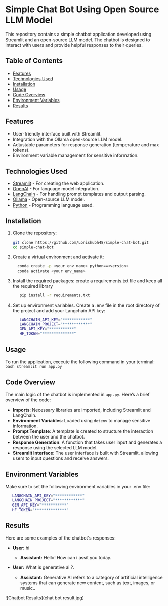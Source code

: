 # Simple Chat Bot Using Open Source LLM Model

This repository contains a simple chatbot application developed using Streamlit and an open-source LLM model. The chatbot is designed to interact with users and provide helpful responses to their queries.

## Table of Contents

- [Features](#features)
- [Technologies Used](#technologies-used)
- [Installation](#installation)
- [Usage](#usage)
- [Code Overview](#code-overview)
- [Environment Variables](#environment-variables)
- [Results](#results)

## Features

- User-friendly interface built with Streamlit.
- Integration with the Ollama open-source LLM model.
- Adjustable parameters for response generation (temperature and max tokens).
- Environment variable management for sensitive information.

## Technologies Used

- [Streamlit](https://streamlit.io/) - For creating the web application.
- [OpenAI](https://openai.com/) - For language model integration.
- [LangChain](https://langchain.com/) - For handling prompt templates and output parsing.
- [Ollama](https://ollama.com/) - Open-source LLM model.
- [Python](https://www.python.org/) - Programming language used.

## Installation

1. Clone the repository:
   ```bash
   git clone https://github.com/Lonishubh48/simple-chat-bot.git
   cd simple-chat-bot
   ```
2. Create a virtual environment and activate it:
   ```bash
     conda create -p <your env_name> python==<version>
     conda activate <your env_name>
    ```
3. Install the required packages: create a requirements.txt file and keep all the required library 
   ```bash
      pip install -r requirements.txt
   ```
4. Set up environment variables. Create a .env file in the root directory of the project and add your Langchain API key:
   ```bash
      LANGCHAIN_API_KEY="************"
      LANGCHAIN_PROJECT="************"
      GEN_API_KEY="***********"
      HF_TOKEN="**************"
   ```
## Usage
To run the application, execute the following command in your terminal:
    ```bash
      streamlit run app.py
    ```
## Code Overview

The main logic of the chatbot is implemented in `app.py`. Here’s a brief overview of the code:

- **Imports**: Necessary libraries are imported, including Streamlit and LangChain.
- **Environment Variables**: Loaded using `dotenv` to manage sensitive information.
- **Prompt Template**: A template is created to structure the interaction between the user and the chatbot.
- **Response Generation**: A function that takes user input and generates a response using the selected LLM model.
- **Streamlit Interface**: The user interface is built with Streamlit, allowing users to input questions and receive answers.

## Environment Variables
  Make sure to set the following environment variables in your .env file:
   ```bash
      LANGCHAIN_API_KEY="************"
      LANGCHAIN_PROJECT="************"
      GEN_API_KEY="***********"
      HF_TOKEN="**************"
   ```
## Results

Here are some examples of the chatbot's responses:

- **User:** hi
  - **Assistant:** Hello! How can i assit you today.

- **User:** What is generative ai ?.
  - **Assistant:** Generative Al refers to a category of artificial intelligence systems that can generate new content, such as text, images, or music..

![Chatbot Results](chat bot result.jpg)  

